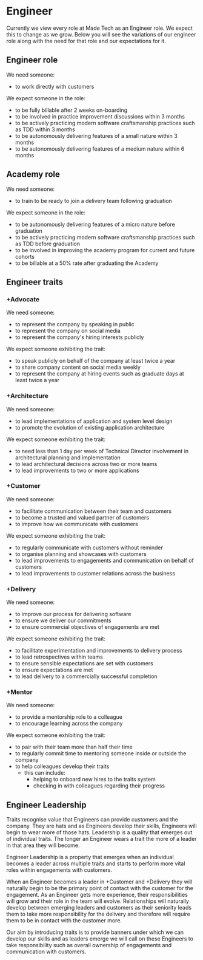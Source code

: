 # Engineer

Currently we view every role at Made Tech as an Engineer role. We expect this to change as we grow. Below you will see the variations of our engineer role along with the need for that role and our expectations for it.

## Engineer role

We need someone:

- to work directly with customers

We expect someone in the role:

- to be fully billable after 2 weeks on-boarding
- to be involved in practice improvement discussions within 3 months
- to be actively practicing modern software craftsmanship practices such as TDD within 3 months
- to be autonomously delivering features of a small nature within 3 months
- to be autonomously delivering features of a medium nature within 6 months


## Academy role

We need someone:

- to train to be ready to join a delivery team following graduation

We expect someone in the role:

- to be autonomously delivering features of a micro nature before graduation
- to be actively practicing modern software craftsmanship practices such as TDD before graduation
- to be involved in improving the academy program for current and future cohorts
- to be billable at a 50% rate after graduating the Academy


## Engineer traits

### +Advocate

We need someone:

 - to represent the company by speaking in public
 - to represent the company on social media
 - to represent the company's hiring interests publicly

We expect someone exhibiting the trait:

 - to speak publicly on behalf of the company at least twice a year
 - to share company content on social media weekly
 - to represent the company at hiring events such as graduate days at least twice a year

### +Architecture

We need someone:

 - to lead implementations of application and system level design
 - to promote the evolution of existing application architecture

We expect someone exhibiting the trait:

 - to need less than 1 day per week of Technical Director involvement in architectural planning and implementation
 - to lead architectural decisions across two or more teams
 - to lead improvements to two or more applications

### +Customer

We need someone:

 - to facilitate communication between their team and customers
 - to become a trusted and valued partner of customers
 - to improve how we communicate with customers

We expect someone exhibiting the trait:

 - to regularly communicate with customers without reminder
 - to organise planning and showcases with customers
 - to lead improvements to engagements and communication on behalf of customers
 - to lead improvements to customer relations across the business

### +Delivery

We need someone:

 - to improve our process for delivering software
 - to ensure we deliver our commitments
 - to ensure commercial objectives of engagements are met

We expect someone exhibiting the trait:

 - to facilitate experimentation and improvements to delivery process
 - to lead retrospectives within teams
 - to ensure sensible expectations are set with customers
 - to ensure expectations are met
 - to lead delivery to a commercially successful completion

### +Mentor

We need someone:

 - to provide a mentorship role to a colleague
 - to encourage learning across the company

We expect someone exhibiting the trait:

  - to pair with their team more than half their time
  - to regularly commit time to mentoring someone inside or outside the company
  - to help colleagues develop their traits
    - this can include:
      - helping to onboard new hires to the traits system
      - checking in with colleagues regarding their progress

## Engineer Leadership

Traits recognise value that Engineers can provide customers and the company. They are hats and as Engineers develop their skills, Engineers will begin to wear more of those hats. Leadership is a quality that emerges out of individual traits. The longer an Engineer wears a trait the more of a leader in that area they will become.

Engineer Leadership is a property that emerges when an individual becomes a leader across multiple traits and starts to perform more vital roles within engagements with customers.

When an Engineer becomes a leader in +Customer and +Delivery they will naturally begin to be the primary point of contact with the customer for the engagement. As an Engineer gets more experience, their responsibilities will grow and their role in the team will evolve. Relationships will naturally develop between emerging leaders and customers as their seniority leads them to take more responsibility for the delivery and therefore will require them to be in contact with the customer more.

Our aim by introducing traits is to provide banners under which we can develop our skills and as leaders emerge we will call on these Engineers to take responsibility such as overall ownership of engagements and communication with customers.
